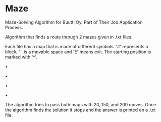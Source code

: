 # Maze

Maze-Solving Algorithm for Buutti Oy.
Part of Their Job Application Process.

Algorithm that finds a route through 2 mazes given in .txt files. 

Each file has a map that is made of different symbols. '#' represents a block, ' ' is a movable space and 'E' means exit. The starting position is marked with '^'.

  •
  
  •
 
  •
  
   •

The algorithm tries to pass both maps with 20, 150, and 200 moves. Once the algorithm finds the solution it stops and the answer is printed on a .txt file. 
